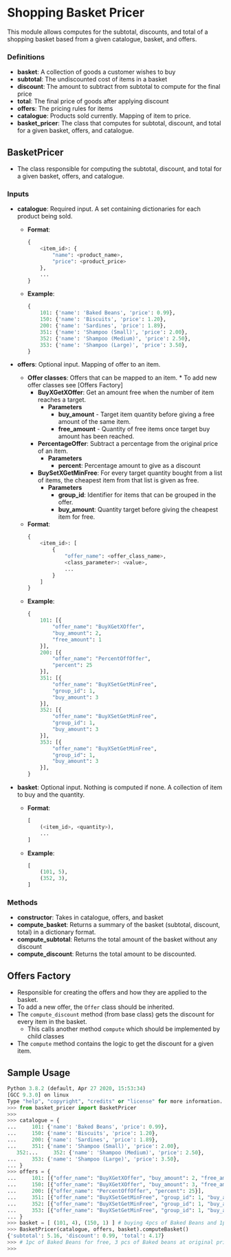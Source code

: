 # Shopping Basket Pricer

This module allows computes for the subtotal, discounts, and total of a shopping basket based from a given catalogue, basket, and offers.

### Definitions

* **basket**: A collection of goods a customer wishes to buy
* **subtotal**: The undiscounted cost of items in a basket
* **discount**: The amount to subtract from subtotal to compute for the final price
* **total**: The final price of goods after applying discount
* **offers**: The pricing rules for items
* **catalogue**: Products sold currently. Mapping of item to price.
* **basket_pricer**: The class that computes for subtotal, discount, and total for a given basket, offers, and catalogue.

## BasketPricer

* The class responsible for computing the subtotal, discount, and total for a given basket, offers, and catalogue.

### Inputs

* **catalogue**: Required input. A set containing dictionaries for each product being sold.
    * **Format**:
        ```python
        {
            <item_id>: {
                "name": <product_name>,
                "price": <product_price>
            },
            ...
        }
        ```
    * **Example**:
        ```python
        {
            101: {'name': 'Baked Beans', 'price': 0.99},
            150: {'name': 'Biscuits', 'price': 1.20},
            200: {'name': 'Sardines', 'price': 1.89},
            351: {'name': 'Shampoo (Small)', 'price': 2.00},
            352: {'name': 'Shampoo (Medium)', 'price': 2.50},
            353: {'name': 'Shampoo (Large)', 'price': 3.50},
        }
        ```

* **offers**: Optional input. Mapping of offer to an item.
    * **Offer classes**: Offers that can be mapped to an item. \* To add new offer classes see [Offers Factory]
        * **BuyXGetXOffer**: Get an amount free when the number of item reaches a target.
            * **Parameters**
                * **buy_amount** - Target item quantity before giving a free amount of the same item.
                * **free_amount** - Quantity of free items once target buy amount has been reached.
        * **PercentageOffer**: Subtract a percentage from the original price of an item.
            * **Parameters**
                * **percent**: Percentage amount to give as a discount
        * **BuySetXGetMinFree**: For every target quantity bought from a list of items, the cheapest item from that list is given as free.
            * **Parameters**
                * **group_id**: Identifier for items that can be grouped in the offer.
                * **buy_amount**: Quantity target before giving the cheapest item for free.
    * **Format**:
        ```python
        {
            <item_id>: [
                {
                    "offer_name": <offer_class_name>,
                    <class_parameter>: <value>,
                    ...
                }
            ]
        }
        ```
    * **Example**:
        ```python
        {
            101: [{
                "offer_name": "BuyXGetXOffer",
                "buy_amount": 2,
                "free_amount": 1
            }],
            200: [{
                "offer_name": "PercentOffOffer",
                "percent": 25
            }],
            351: [{
                "offer_name": "BuyXSetGetMinFree",
                "group_id": 1,
                "buy_amount": 3
            }],
            352: [{
                "offer_name": "BuyXSetGetMinFree",
                "group_id": 1,
                "buy_amount": 3
            }],
            353: [{
                "offer_name": "BuyXSetGetMinFree",
                "group_id": 1,
                "buy_amount": 3
            }],
        }
        ```

* **basket**: Optional input. Nothing is computed if none. A collection of item to buy and the quantity.
    * **Format**:
        ```python
        [
            (<item_id>, <quantity>),
            ...
        ]
        ```
    * **Example**:
        ```python
        [
            (101, 5),
            (352, 3),
        ]

### Methods
* **constructor**: Takes in catalogue, offers, and basket
* **compute_basket**: Returns a summary of the basket (subtotal, discount, total) in a dictionary format.
* **compute_subtotal**: Returns the total amount of the basket without any discount
* **compute_discount**: Returns the total amount to be discounted.

## Offers Factory

* Responsible for creating the offers and how they are applied to the basket.
* To add a new offer, the `Offer` class should be inherited.
* The `compute_discount` method (from base class) gets the discount for every item in the basket.
    * This calls another method `compute` which should be implemented by child classes
* The `compute` method contains the logic to get the discount for a given item.

## Sample Usage

```python
Python 3.8.2 (default, Apr 27 2020, 15:53:34)
[GCC 9.3.0] on linux
Type "help", "copyright", "credits" or "license" for more information.
>>> from basket_pricer import BasketPricer
>>>
>>> catalogue = {
...     101: {'name': 'Baked Beans', 'price': 0.99},
...     150: {'name': 'Biscuits', 'price': 1.20},
...     200: {'name': 'Sardines', 'price': 1.89},
...     351: {'name': 'Shampoo (Small)', 'price': 2.00},
   352:...     352: {'name': 'Shampoo (Medium)', 'price': 2.50},
...     353: {'name': 'Shampoo (Large)', 'price': 3.50},
... }
>>> offers = {
...     101: [{"offer_name": "BuyXGetXOffer", "buy_amount": 2, "free_amount": 1}],
...     150: [{"offer_name": "BuyXGetXOffer", "buy_amount": 3, "free_amount": 2}],
...     200: [{"offer_name": "PercentOffOffer", "percent": 25}],
...     351: [{"offer_name": "BuyXSetGetMinFree", "group_id": 1, "buy_amount": 3}],
...     352: [{"offer_name": "BuyXSetGetMinFree", "group_id": 1, "buy_amount": 3}],
...     353: [{"offer_name": "BuyXSetGetMinFree", "group_id": 1, "buy_amount": 3}],
... }
>>> basket = [ (101, 4), (150, 1) ] # buying 4pcs of Baked Beans and 1pc of Biscuits"
>>> BasketPricer(catalogue, offers, basket).computeBasket()
{'subtotal': 5.16, 'discount': 0.99, 'total': 4.17}
>>> # 1pc of Baked Beans for free, 3 pcs of Baked beans at original price, and 1pc of Biscuits at original price
>>>
```